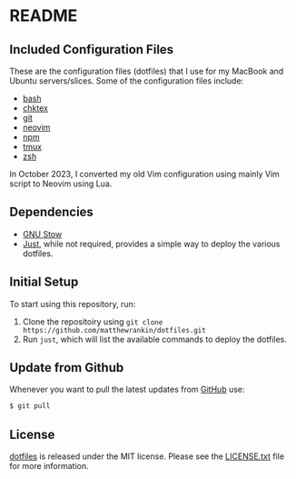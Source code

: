 # README

## Included Configuration Files

These are the configuration files (dotfiles) that I use for my MacBook
and Ubuntu servers/slices. Some of the configuration files include:

- [bash][]
- [chktex][]
- [git][]
- [neovim][]
- [npm][]
- [tmux][]
- [zsh][]

In October 2023, I converted my old Vim configuration using mainly Vim script
to Neovim using Lua.

## Dependencies

- [GNU Stow][stow]
- [Just][], while not required, provides a simple way to deploy the various
  dotfiles.

## Initial Setup

To start using this repository, run:

1. Clone the repositoiry using `git clone
https://github.com/matthewrankin/dotfiles.git`
2. Run `just`, which will list the available commands to deploy the dotfiles.

## Update from Github

Whenever you want to pull the latest updates from [GitHub][] use:

```bash
$ git pull
```

## License

[dotfiles][] is released under the MIT license. Please see the
[LICENSE.txt][] file for more information.

[bash]: https://www.gnu.org/software/bash/bash.html
[chktex]: https://www.nongnu.org/chktex/
[dotfiles]: https://github.com/matthewrankin/dotfiles
[eslint]: https://eslint.org/
[git]: https://git-scm.com
[github]: https://github.com
[just]: https://just.systems/
[LICENSE.txt]: https://github.com/matthewrankin/dotfiles/blob/master/LICENSE.txt
[neovim]: https://neovim.io/
[npm]: https://docs.npmjs.com
[stow]: https://www.gnu.org/software/stow/
[tmux]: https://tmux.github.io
[zsh]: https://zsh.sourceforge.io/
